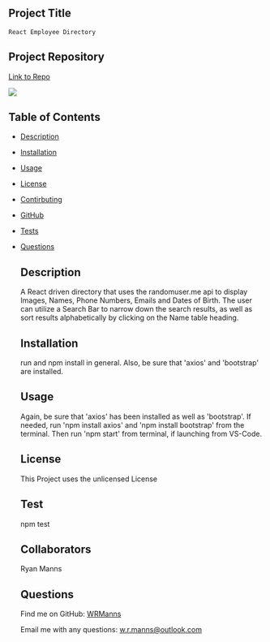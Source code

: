 ## Project Title
    React Employee Directory
    
  ## Project Repository

  [Link to Repo](https://github.com/WRManns/react-employee-directory)

  [<img src="https://img.shields.io/badge/license-unlicensed-brightgreen.svg?logo=LOGO">](https://img.shields.io/badge/license-unlicensed-brightgreen)

   ## Table of Contents

- [Description](#description)
- [Installation](#installation)
- [Usage](#usage)
- [License](#license)
- [Contirbuting](#collaborators)
- [GitHub](#github)
- [Tests](#tests)
- [Questions](#questions)

    ## Description

    A React driven directory that uses the randomuser.me api to display Images, Names, Phone Numbers, Emails and Dates of Birth. The user can utilize a Search Bar to narrow down the search results, as well as sort results alphabetically by clicking on the Name table heading.

    ## Installation

    run and npm install in general. Also, be sure that 'axios' and 'bootstrap' are installed.

    ## Usage

    Again, be sure that 'axios' has been installed as well as 'bootstrap'. If needed, run 'npm install axios' and 'npm install bootstrap' from the terminal. Then run 'npm start' from terminal, if launching from VS-Code.

    ## License
  This Project uses the unlicensed License

    ## Test

    npm test

    ## Collaborators

    Ryan Manns

    ## Questions
    
    Find me on GitHub: [WRManns](https://github.com/WRManns)
    
    Email me with any questions: w.r.manns@outlook.com  

